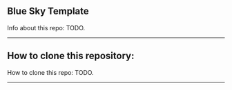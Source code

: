 ## Blue Sky Template

Info about this repo: TODO.


---

## How to clone this repository:


How to clone this repo: TODO.

---


